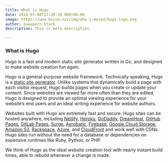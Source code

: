 ```yaml
---
title: What is Hugo
date: 2018-07-08T12:20:58.000+06:00
image: https://www.bnice.xyz/img/why-i-moved/hugo-logo.png
author: Suwaporn Stark
description: This is meta description

---
```

### What is Hugo

Hugo is a fast and modern static site generator written in Go, and designed to make website creation fun again.

Hugo is a general-purpose website framework. Technically speaking, Hugo is a [static site generator](https://gohugo.io/about/benefits/). Unlike systems that dynamically build a page with each visitor request, Hugo builds pages when you create or update your content. Since websites are viewed far more often than they are edited, Hugo is designed to provide an optimal viewing experience for your website’s end users and an ideal writing experience for website authors.

Websites built with Hugo are extremely fast and secure. Hugo sites can be hosted anywhere, including [Netlify](https://netlify.com/), [Heroku](https://www.heroku.com/), [GoDaddy](https://www.godaddy.com/ "GoDaddy.com Hosting"), [DreamHost](https://www.dreamhost.com/), [GitHub Pages](https://pages.github.com/), [GitLab Pages](https://about.gitlab.com/features/pages/), [Surge](https://surge.sh/), [Aerobatic](https://www.aerobatic.com/), [Firebase](https://firebase.google.com/docs/hosting/ "Firebase static hosting"), [Google Cloud Storage](https://cloud.google.com/storage/), [Amazon S3](https://aws.amazon.com/s3/), [Rackspace](https://www.rackspace.com/cloud/files), [Azure](https://docs.microsoft.com/en-us/azure/storage/blobs/storage-blob-static-website), and [CloudFront](https://aws.amazon.com/cloudfront/ "Amazon CloudFront") and work well with CDNs. Hugo sites run without the need for a database or dependencies on expensive runtimes like Ruby, Python, or PHP.

We think of Hugo as the ideal website creation tool with nearly instant build times, able to rebuild whenever a change is made.